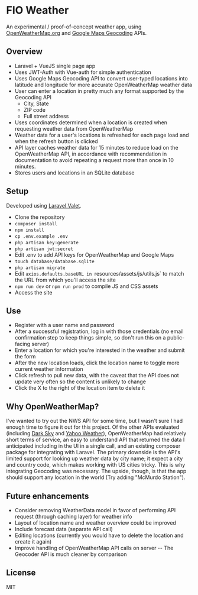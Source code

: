 # FIO Weather

An experimental / proof-of-concept weather app, using [OpenWeatherMap.org](https://openweathermap.org/) and [Google Maps Geocoding](https://developers.google.com/maps/documentation/geocoding/start) APIs.

## Overview
- Laravel + VueJS single page app
- Uses JWT-Auth with Vue-auth for simple authentication
- Uses Google Maps Geocoding API to convert user-typed locations into latitude and longitude for more accurate OpenWeatherMap weather data
- User can enter a location in pretty much any format supported by the Geocoding API
  - City, State
  - ZIP code
  - Full street address
- Uses coordinates determined when a location is created when requesting weather data from OpenWeatherMap
- Weather data for a user's locations is refreshed for each page load and when the refresh button is clicked
- API layer caches weather data for 15 minutes to reduce load on the OpenWeatherMap API, in accordance with recommendation in documentation to avoid repeating a request more than once in 10 minutes.
- Stores users and locations in an SQLite database

## Setup
Developed using [Laravel Valet](https://laravel.com/docs/5.6/valet).
- Clone the repository
- `composer install`
- `npm install`
- `cp .env.example .env`
- `php artisan key:generate`
- `php artisan jwt:secret`
- Edit .env to add API keys for OpenWeatherMap and Google Maps
- `touch database/database.sqlite`
- `php artisan migrate`
- Edit `axios.defaults.baseURL in `resources/assets/js/utils.js` to match the URL from which you'll access the site
- `npm run dev` or `npm run prod` to compile JS and CSS assets
- Access the site

## Use
- Register with a user name and password
- After a successful registration, log in with those credentials (no email confirmation step to keep things simple, so don't run this on a public-facing server)
- Enter a location for which you're interested in the weather and submit the form
- After the new location loads, click the location name to toggle more current weather information
- Click refresh to pull new data, with the caveat that the API does not update very often so the content is unlikely to change
- Click the X to the right of the location item to delete it

## Why OpenWeatherMap?
I've wanted to try out the NWS API for some time, but I wasn't sure I had enough time to figure it out for this project. Of the other APIs evaluated (including [Dark Sky](https://darksky.net/dev) and [Yahoo Weather](https://developer.yahoo.com/weather/)), OpenWeatherMap had relatively short terms of service, an easy to understand API that returned the data I anticipated including in the UI in a single call, and an existing composer package for integrating with Laravel.
The primary downside is the API's limited support for looking up weather data by city name; it expect a city and country code, which makes working with US cities tricky. This is why integrating Geocoding was necessary. The upside, though, is that the app should support any location in the world (Try adding "McMurdo Station").

## Future enhancements
- Consider removing WeatherData model in favor of performing API request (through caching layer) for weather info
- Layout of location name and weather overview could be improved
- Include forecast data (separate API call)
- Editing locations (currently you would have to delete the location and create it again)
- Improve handling of OpenWeatherMap API calls on server -- The Geocoder API is much cleaner by comparison

## License
MIT
